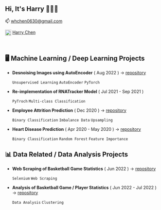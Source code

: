 ## Hi, It's Harry 🙋🏽‍♂️
📫  whchen0630@gmail.com

<img align="center" src="http://mbem.fr/wp-content/uploads/2018/07/linkedin-logo-copy.png" width="20" height="20"> [Harry Chen](https://www.linkedin.com/in/harrychentw/)

<!---
[![Harry Chen's GitHub stats](https://github-readme-stats.vercel.app/api?username=HarryChenTw&count_private=true)](https://github.com/HarryChenTw/github-readme-stats)
-->

<br />

## 🖥 Machine Learning / Deep Learning Projects
- **Desnoising Images using AutoEncoder** ( Aug 2022 ) → [repository](https://github.com/HarryChenTw/Autoencoder-Denoising)

  `Unsupervised Learning` `AutoEncoder` `PyTorch`
  
- **Re-implementation of RNATracker Model** ( Jul 2021 - Sep 2021 )

  `PyTroch` `Multi-class Classification`

- **Employee Attrition Prediction** ( Dec 2020 ) → [repository](https://github.com/HarryChenTw/employee-attrition-prediction)

  `Binary Classification` `Imbalance Data` `Upsampling` 
  

- **Heart Disease Prediction** ( Apr 2020 - May 2020 ) → [repository](https://github.com/HarryChenTw/heart-disease-prediction-and-analysis)

  `Binary Classification` `Random Forest` `Feature Importance`
  
  
## 📊 Data Related / Data Analysis Projects
- **Web Scraping of Basketball Game Statistics** ( Jun 2022 ) → [repository](https://github.com/HarryChenTw/P.League-Stats-Scraper)

  `Selenium` `Web Scraping`

- **Analysis of Basketball Game / Player Statistics** ( Jun 2022 - Jul 2022 ) → [repository](https://github.com/HarryChenTw/Basketball-Analysis)

  `Data Analysis` `Clustering`
